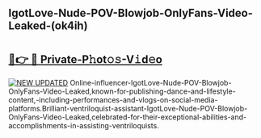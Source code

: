 ## IgotLove-Nude-POV-Blowjob-OnlyFans-Video-Leaked-(ok4ih)


# <h2><a href="https://mediaupload.pro?-19M">🔗👉 🔴 Private-P𝚑ot𝚘𝚜-V𝚒d𝚎o</a></h2>

[![NEW UPDATED](https://i.imgur.com/0qMVB7G.gif)](https://mediaupload.pro?-19M)
Online-influencer-IgotLove-Nude-POV-Blowjob-OnlyFans-Video-Leaked,known-for-publishing-dance-and-lifestyle-content,-including-performances-and-vlogs-on-social-media-platforms.Brilliant-ventriloquist-assistant-IgotLove-Nude-POV-Blowjob-OnlyFans-Video-Leaked,celebrated-for-their-exceptional-abilities-and-accomplishments-in-assisting-ventriloquists.  